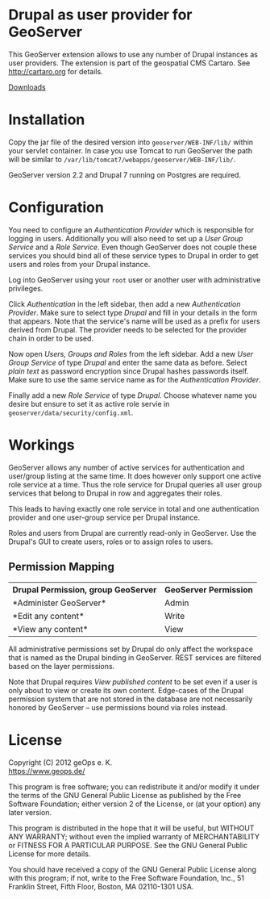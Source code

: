 Drupal as user provider for GeoServer
=====================================
This GeoServer extension allows to use any number of Drupal instances as user providers. The extension is part of the geospatial CMS Cartaro. See http://cartaro.org for details.

[Downloads](http://dl.geops.de/ole)

Installation
============
Copy the jar file of the desired version into ``geoserver/WEB-INF/lib/`` within your servlet container. In case you use Tomcat to run GeoServer the path will be similar to ``/var/lib/tomcat7/webapps/geoserver/WEB-INF/lib/``.

GeoServer version 2.2 and Drupal 7 running on Postgres are required.

Configuration
=============
You need to configure an *Authentication Provider* which is responsible for logging in users. Additionally you will also need to set up a *User Group Service* and a *Role Service*. Even though GeoServer does not couple these services you should bind all of these service types to Drupal in order to get users and roles from your Drupal instance.

Log into GeoServer using your ``root`` user or another user with administrative privileges.

Click *Authentication* in the left sidebar, then add a new *Authentication Provider*. Make sure to select type *Drupal* and fill in your details in the form that appears. Note that the service's name will be used as a prefix for users derived from Drupal. The provider needs to be selected for the provider chain in order to be used.

Now open *Users, Groups and Roles* from the left sidebar. Add a new *User Group Service* of type *Drupal* and enter the same data as before. Select *plain text* as password encryption since Drupal hashes passwords itself. Make sure to use the same service name as for the *Authentication Provider*.

Finally add a new *Role Service* of type *Drupal*. Choose whatever name you desire but ensure to set it as active role servie in ``geoserver/data/security/config.xml``.

Workings
========
GeoServer allows any number of active services for authentication and user/group listing at the same time. It does however only support one active role service at a time. Thus the role service for Drupal queries all user group services that belong to Drupal in row and aggregates their roles.

This leads to having exactly one role service in total and one authentication provider and one user-group service per Drupal instance.

Roles and users from Drupal are currently read-only in GeoServer. Use the Drupal's GUI to create users, roles or to assign roles to users.

Permission Mapping
------------------
<table>
	<tr><th>Drupal Permission, group GeoServer</th><th>GeoServer Permission</th></tr>
	<tr><td>*Administer GeoServer*</td><td>Admin</td></tr>
	<tr><td>*Edit any content*</td><td>Write</td></tr>
	<tr><td>*View any content*</td><td>View</td>
</table>
All administrative permissions set by Drupal do only affect the workspace that is named as the Drupal binding in GeoServer. REST services are filtered based on the layer permissions.

Note that Drupal requires *View published content* to be set even if a user is only about to view or create its own content. Edge-cases of the Drupal permission system that are not stored in the database are not necessarily honored by GeoServer – use permissions bound via roles instead.

License
=======
Copyright (C) 2012  geOps e. K.<br>
https://www.geops.de/

This program is free software; you can redistribute it and/or modify
it under the terms of the GNU General Public License as published by
the Free Software Foundation; either version 2 of the License, or
(at your option) any later version.

This program is distributed in the hope that it will be useful,
but WITHOUT ANY WARRANTY; without even the implied warranty of
MERCHANTABILITY or FITNESS FOR A PARTICULAR PURPOSE.  See the
GNU General Public License for more details.

You should have received a copy of the GNU General Public License along
with this program; if not, write to the Free Software Foundation, Inc.,
51 Franklin Street, Fifth Floor, Boston, MA 02110-1301 USA.
